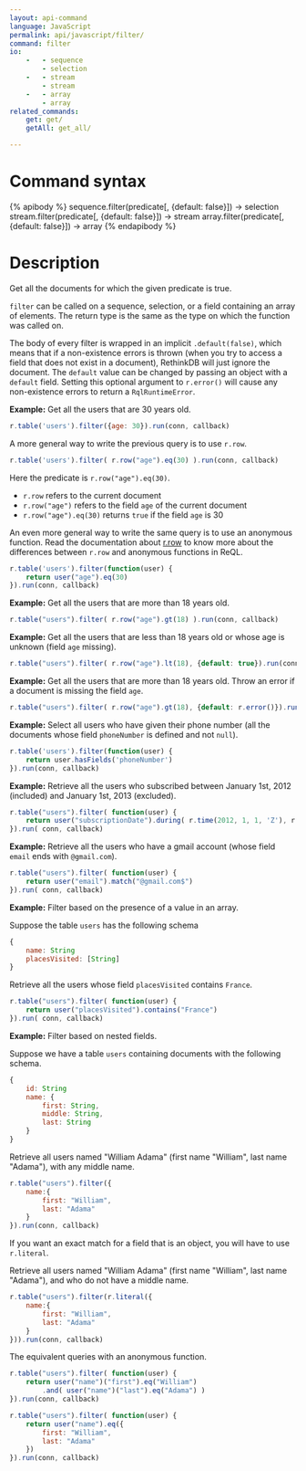 ```yaml
---
layout: api-command
language: JavaScript
permalink: api/javascript/filter/
command: filter
io:
    -   - sequence
        - selection
    -   - stream
        - stream
    -   - array
        - array
related_commands:
    get: get/
    getAll: get_all/

---
```


# Command syntax #

{% apibody %}
sequence.filter(predicate[, {default: false}]) &rarr; selection
stream.filter(predicate[, {default: false}]) &rarr; stream
array.filter(predicate[, {default: false}]) &rarr; array
{% endapibody %}

# Description #

Get all the documents for which the given predicate is true.

`filter` can be called on a sequence, selection, or a field containing an array of
elements. The return type is the same as the type on which the function was called on.

The body of every filter is wrapped in an implicit `.default(false)`, which means that
if a non-existence errors is thrown (when you try to access a field that does not exist
in a document), RethinkDB will just ignore the document.
The `default` value can be changed by passing an object with a `default` field.
Setting this optional argument to `r.error()` will cause any non-existence errors to
return a `RqlRuntimeError`.


__Example:__ Get all the users that are 30 years old.

```js
r.table('users').filter({age: 30}).run(conn, callback)
```

A more general way to write the previous query is to use `r.row`.

```js
r.table('users').filter( r.row("age").eq(30) ).run(conn, callback)
```

Here the predicate is `r.row("age").eq(30)`.

- `r.row` refers to the current document
- `r.row("age")` refers to the field `age` of the current document
- `r.row("age").eq(30)` returns `true` if the field `age` is 30


An even more general way to write the same query is to use an anonymous function.
Read the documentation about [r.row](../row/) to know more about the differences
between `r.row` and anonymous functions in ReQL.

```js
r.table('users').filter(function(user) {
    return user("age").eq(30)
}).run(conn, callback)
```


__Example:__ Get all the users that are more than 18 years old.

```js
r.table("users").filter( r.row("age").gt(18) ).run(conn, callback)
```

__Example:__ Get all the users that are less than 18 years old or whose age is unknown
(field `age` missing).

```js
r.table("users").filter( r.row("age").lt(18), {default: true}).run(conn, callback)
```

__Example:__ Get all the users that are more than 18 years old. Throw an error if a
document is missing the field `age`.

```js
r.table("users").filter( r.row("age").gt(18), {default: r.error()}).run(conn, callback)
```



__Example:__ Select all users who have given their phone number (all the documents
whose field `phoneNumber` is defined and not `null`).

```js
r.table('users').filter(function(user) {
    return user.hasFields('phoneNumber')
}).run(conn, callback)
```

__Example:__ Retrieve all the users who subscribed between January 1st, 2012
(included) and January 1st, 2013 (excluded).


```js
r.table("users").filter( function(user) {
    return user("subscriptionDate").during( r.time(2012, 1, 1, 'Z'), r.time(2013, 1, 1, 'Z') )
}).run( conn, callback)
```

__Example:__ Retrieve all the users who have a gmail account (whose field `email` ends
with `@gmail.com`).


```js
r.table("users").filter( function(user) {
    return user("email").match("@gmail.com$")
}).run( conn, callback)
```

__Example:__ Filter based on the presence of a value in an array.

Suppose the table `users` has the following schema

```js
{
    name: String
    placesVisited: [String]
}
```

Retrieve all the users whose field `placesVisited` contains `France`.

```js
r.table("users").filter( function(user) {
    return user("placesVisited").contains("France")
}).run( conn, callback)
```

__Example:__ Filter based on nested fields.

Suppose we have a table `users` containing documents with the following schema.

```js
{
    id: String
    name: {
        first: String,
        middle: String,
        last: String
    }
}
```

Retrieve all users named "William Adama" (first name "William", last name
"Adama"), with any middle name.


```js
r.table("users").filter({
    name:{
        first: "William",
        last: "Adama"
    }
}).run(conn, callback)
```

If you want an exact match for a field that is an object, you will have to use `r.literal`.

Retrieve all users named "William Adama" (first name "William", last name
"Adama"), and who do not have a middle name.

```js
r.table("users").filter(r.literal({
    name:{
        first: "William",
        last: "Adama"
    }
})).run(conn, callback)
```


The equivalent queries with an anonymous function.

```js
r.table("users").filter( function(user) {
    return user("name")("first").eq("William")
        .and( user("name")("last").eq("Adama") )
}).run(conn, callback)
```

```js
r.table("users").filter( function(user) {
    return user("name").eq({
        first: "William",
        last: "Adama"
    })
}).run(conn, callback)
```

